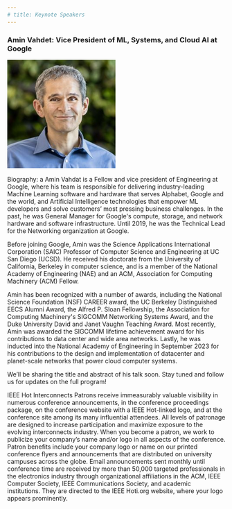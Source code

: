 ```yaml
---
# title: Keynote Speakers
---
```


### Amin Vahdet: Vice President of ML, Systems, and Cloud AI at Google

<img src="/assets/img/amin_photo.jpg">

Biography: a Amin Vahdat is a Fellow and vice president of Engineering at Google, where his team is responsible for delivering industry-leading Machine Learning software and hardware that serves Alphabet, Google and the world, and Artificial Intelligence technologies that empower ML developers and solve customers’ most pressing business challenges. In the past, he was General Manager for Google's compute, storage, and network hardware and software infrastructure. Until 2019, he was the Technical Lead for the Networking organization at Google. 

Before joining Google, Amin was the Science Applications International Corporation (SAIC) Professor of Computer Science and Engineering at UC San Diego (UCSD). He received his doctorate from the University of California, Berkeley in computer science, and is a member of the National Academy of Engineering (NAE) and an ACM, Association for Computing Machinery (ACM) Fellow. 

Amin has been recognized with a number of awards, including the National Science Foundation (NSF) CAREER award, the UC Berkeley Distinguished EECS Alumni Award, the Alfred P. Sloan Fellowship, the Association for Computing Machinery's SIGCOMM Networking Systems Award, and the Duke University David and Janet Vaughn Teaching Award. Most recently, Amin was awarded the SIGCOMM lifetime achievement award for his contributions to data center and wide area networks.  Lastly, he was inducted into the National Academy of Engineering in September 2023 for his contributions to the design and implementation of datacenter and planet-scale networks that power cloud computer systems.

We’ll be sharing the title and abstract of his talk soon. Stay tuned and follow us for updates on the full program!

IEEE Hot Interconnects Patrons receive immeasurably valuable visibility in numerous conference announcements, in the conference proceedings package, on the conference website with a IEEE Hot-linked logo, and at the conference site among its many influential attendees. All levels of patronage are designed to increase participation and maximize exposure to the evolving interconnects industry. When you become a patron, we work to publicize your company’s name and/or logo in all aspects of the conference. Patron benefits include your company logo or name on our printed conference flyers and announcements that are distributed on university campuses across the globe. Email announcements sent monthly until conference time are received by more than 50,000 targeted professionals in the electronics industry through organizational affiliations in the ACM, IEEE Computer Society, IEEE Communications Society, and academic institutions. They are directed to the IEEE Hoti.org website, where your logo appears prominently. 
